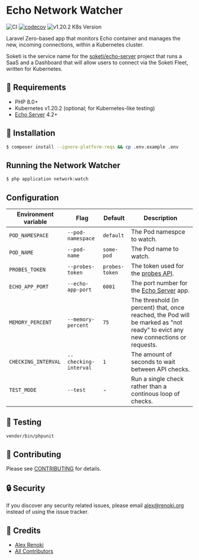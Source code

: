 Echo Network Watcher
=====================

![CI](https://github.com/soketi/network-watcher/workflows/CI/badge.svg?branch=master)
[![codecov](https://codecov.io/gh/soketi/network-watcher/branch/master/graph/badge.svg?token=31PP7UF8SX)](https://codecov.io/gh/soketi/network-watcher)
![v1.20.2 K8s Version](https://img.shields.io/badge/K8s%20v1.20.2-Ready-%23326ce5?colorA=306CE8&colorB=green)

Laravel Zero-based app that monitors Echo container and manages the new, incoming connections, within a Kubernetes cluster.

Soketi is the service name for the [soketi/echo-server](https://github.com/soketi/echo-server) project that runs a SaaS and a Dashboard that will allow users to connect via the Soketi Fleet, written for Kubernetes.

## 🙌 Requirements

- PHP 8.0+
- Kubernetes v1.20.2 (optional; for Kubernetes-like testing)
- [Echo Server](https://github.com/soketi/echo-server) 4.2+

## 🚀 Installation

```bash
$ composer install --ignore-platform-reqs && cp .env.example .env
```

## Running the Network Watcher

```bash
$ php application network:watch
```

## Configuration

| Environment variable | Flag | Default | Description |
| - | - | - | - |
| `POD_NAMESPACE` | `--pod-namespace` | `default` | The Pod namespce to watch. |
| `POD_NAME` | `--pod-name` | `some-pod` | The Pod name to watch. |
| `PROBES_TOKEN` | `--probes-token` | `probes-token` | The token used for the [probes API](https://github.com/soketi/echo-server/blob/master/docs/ENV.md#probes-api). |
| `ECHO_APP_PORT` | `--echo-app-port` | `6001` | The port number for the [Echo Server](https://github.com/soketi/echo-server) app. |
| `MEMORY_PERCENT` | `--memory-percent` | `75` | The threshold (in percent) that, once reached, the Pod will be marked as "not ready" to evict any new connections or requests. |
| `CHECKING_INTERVAL` | `--checking-interval` | `1` | The amount of seconds to wait between API checks. |
| `TEST_MODE` | `--test` | - | Run a single check rather than a continous loop of checks. |


## 🐛 Testing

``` bash
vendor/bin/phpunit
```

## 🤝 Contributing

Please see [CONTRIBUTING](CONTRIBUTING.md) for details.

## 🔒  Security

If you discover any security related issues, please email alex@renoki.org instead of using the issue tracker.

## 🎉 Credits

- [Alex Renoki](https://github.com/rennokki)
- [All Contributors](../../contributors)
